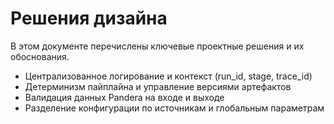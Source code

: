 # Решения дизайна

В этом документе перечислены ключевые проектные решения и их обоснования.

- Централизованное логирование и контекст (run_id, stage, trace_id)
- Детерминизм пайплайна и управление версиями артефактов
- Валидация данных Pandera на входе и выходе
- Разделение конфигурации по источникам и глобальным параметрам
